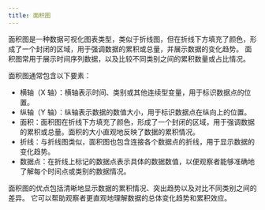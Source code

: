 ```yaml
---
title: 面积图
---
```


面积图是一种数据可视化图表类型，类似于折线图，但在折线下方填充了颜色，形成了一个封闭的区域，用于强调数据的累积或总量，并展示数据的变化趋势。
面积图常用于展示时间序列数据，以及比较不同类别之间的累积数量或占比情况。

面积图通常包含以下要素：

- 横轴（X 轴）：横轴表示时间、类别或其他连续型变量，用于标识数据点的位置。
- 纵轴（Y 轴）：纵轴表示数据的数值大小，用于标识数据点在纵向上的位置。
- 面积：面积图在折线下方填充了颜色，形成了一个封闭的区域，用于强调数据的累积或总量。面积的大小直观地反映了数据的累积情况。
- 折线：与折线图类似，面积图也包含连接各个数据点的折线，用于显示数据的变化趋势。
- 数据点：在折线上标记的数据点表示具体的数据数值，以便观察者能够准确地了解每个时间点或类别的数据情况。

面积图的优点包括清晰地显示数据的累积情况、突出趋势以及对比不同类别之间的差异。
它可以帮助观察者更直观地理解数据的总体变化趋势和累积效应。
